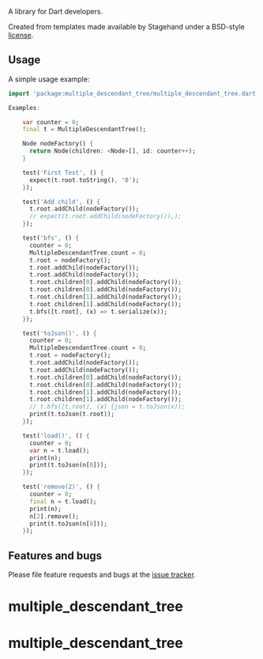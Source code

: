 A library for Dart developers.

Created from templates made available by Stagehand under a BSD-style
[license](https://github.com/dart-lang/stagehand/blob/master/LICENSE).

## Usage

A simple usage example:

```dart
import 'package:multiple_descendant_tree/multiple_descendant_tree.dart';

Examples:

    var counter = 0;
    final t = MultipleDescendantTree();

    Node nodeFactory() {
      return Node(children: <Node>[], id: counter++);
    }

    test('First Test', () {
      expect(t.root.toString(), '0');
    });

    test('Add child', () {
      t.root.addChild(nodeFactory());
      // expect(t.root.addChild(nodeFactory()),);
    });

    test('bfs', () {
      counter = 0;
      MultipleDescendantTree.count = 0;
      t.root = nodeFactory();
      t.root.addChild(nodeFactory());
      t.root.addChild(nodeFactory());
      t.root.children[0].addChild(nodeFactory());
      t.root.children[0].addChild(nodeFactory());
      t.root.children[1].addChild(nodeFactory());
      t.root.children[1].addChild(nodeFactory());
      t.bfs([t.root], (x) => t.serialize(x));
    });

    test('toJson()', () {
      counter = 0;
      MultipleDescendantTree.count = 0;
      t.root = nodeFactory();
      t.root.addChild(nodeFactory());
      t.root.addChild(nodeFactory());
      t.root.children[0].addChild(nodeFactory());
      t.root.children[0].addChild(nodeFactory());
      t.root.children[1].addChild(nodeFactory());
      t.root.children[1].addChild(nodeFactory());
      // t.bfs([t.root], (x) {json = t.toJson(x));
      print(t.toJson(t.root));
    });

    test('load()', () {
      counter = 0;
      var n = t.load();
      print(n);
      print(t.toJson(n[0]));
    });

    test('remove(2)', () {
      counter = 0;
      final n = t.load();
      print(n);
      n[2].remove();
      print(t.toJson(n[0]));
    });
```

## Features and bugs

Please file feature requests and bugs at the [issue tracker][tracker].

[tracker]: http://example.com/issues/replaceme
# multiple_descendant_tree
# multiple_descendant_tree
